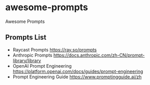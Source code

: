 # awesome-prompts
Awesome Prompts

## Prompts List

+ Raycast Prompts https://ray.so/prompts
+ Anthropic Prompts https://docs.anthropic.com/zh-CN/prompt-library/library
+ OpenAI Prompt Engineering https://platform.openai.com/docs/guides/prompt-engineering
+ Prompt Engineering Guide https://www.promptingguide.ai/zh